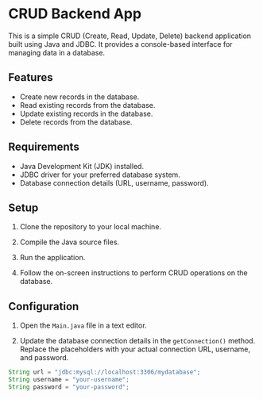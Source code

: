 # CRUD Backend App

This is a simple CRUD (Create, Read, Update, Delete) backend application built using Java and JDBC. It provides a console-based interface for managing data in a database.

## Features

- Create new records in the database.
- Read existing records from the database.
- Update existing records in the database.
- Delete records from the database.

## Requirements

- Java Development Kit (JDK) installed.
- JDBC driver for your preferred database system.
- Database connection details (URL, username, password).

## Setup

1. Clone the repository to your local machine.


2. Compile the Java source files.


3. Run the application.


4. Follow the on-screen instructions to perform CRUD operations on the database.

## Configuration

1. Open the `Main.java` file in a text editor.

2. Update the database connection details in the `getConnection()` method. Replace the placeholders with your actual connection URL, username, and password.

```java
String url = "jdbc:mysql://localhost:3306/mydatabase";
String username = "your-username";
String password = "your-password";

